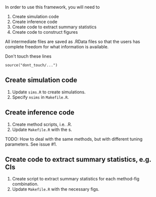 In order to use this framework, you will need to 

1. Create simulation code
1. Create inference code
1. Create code to extract summary statistics
1. Create code to construct figures

All intermediate files are saved as .RData files so that the users has complete freedom for what information is available.

Don't touch these lines

    source("dont_touch/...")

## Create simulation code

1. Update `sims.R` to create simulations.
1. Specify `nsims` in `Makefile.R`.

## Create inference code

1. Create method scripts, i.e. <method>.R.
1. Update `Makefile.R` with the <method>s. 

TODO: How to deal with the same methods, but with different tuning parameters. See issue #1. 

## Create code to extract summary statistics, e.g. CIs

1. Create script to extract summary statistics for each method-fig combination. 
1. Update `Makefile.R` with the necessary figs. 